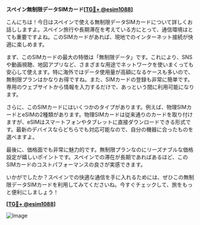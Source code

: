 **スペイン無制限データSIMカード[[TG💪+ @esim1088](https://t.me/s/esim1088)]**

こんにちは！今日はスペインで使える無制限データSIMカードについて詳しくお話ししますよ。スペイン旅行や長期滞在を考えている方にとって、通信環境はとても重要ですよね。このSIMカードがあれば、現地でのインターネット接続が快適に楽しめます。

まず、このSIMカードの最大の特徴は「無制限データ」です。これにより、SNSや動画視聴、地図アプリなど、さまざまな用途でネットワークを使いまくっても安心して使えます。特に海外ではデータ使用量が高額になるケースも多いので、無制限プランはかなりお得ですね。また、SIMカードの登録も非常に簡単です。専用のウェブサイトから情報を入力するだけで、あっという間に利用可能になります。

さらに、このSIMカードにはいくつかのタイプがあります。例えば、物理SIMカードとeSIMの2種類があります。物理SIMカードは従来通りのカードを取り付けますが、eSIMはスマートフォンやタブレットに直接ダウンロードできる形式です。最新のデバイスならどちらでも対応可能なので、自分の機器に合ったものを選べますよ。

最後に、価格面でも非常に魅力的です。無制限プランなのにリーズナブルな価格設定が嬉しいポイントです。スペインでの滞在が長期であればあるほど、このSIMカードのコストパフォーマンスの良さが実感できます。

いかがでしたか？スペインでの快適な通信を手に入れるためには、ぜひこの無制限データSIMカードを利用してみてくださいね。今すぐチェックして、旅をもっと便利にしましょう！

**[[TG💪+ @esim1088](https://t.me/s/esim1088)]**

![Image](https://i.postimg.cc/Y0z9fWf4/image.png)